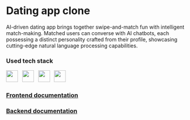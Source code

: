# Dating app clone

AI-driven dating app brings together swipe-and-match fun with intelligent match-making. Matched users can converse with AI chatbots, each possessing a distinct personality crafted from their profile, showcasing cutting-edge natural language processing capabilities.

### Used tech stack
<img height="32" width="32" src="https://cdn.simpleicons.org/docker?viewbox=auto" /> &nbsp; <img height="32" width="32" src="https://cdn.simpleicons.org/springboot?viewbox=auto" /> &nbsp; <img height="32" width="32" src="https://cdn.simpleicons.org/ollama?viewbox=auto" /> &nbsp; <img height="32" width="32" src="https://cdn.simpleicons.org/mongodb?viewbox=auto" />

### [Frontend documentation](https://github.com/omkaar87/dating-ai-frontend/wiki)
### [Backend documentation](https://github.com/omkaar87/dating-ai-backend/wiki)

